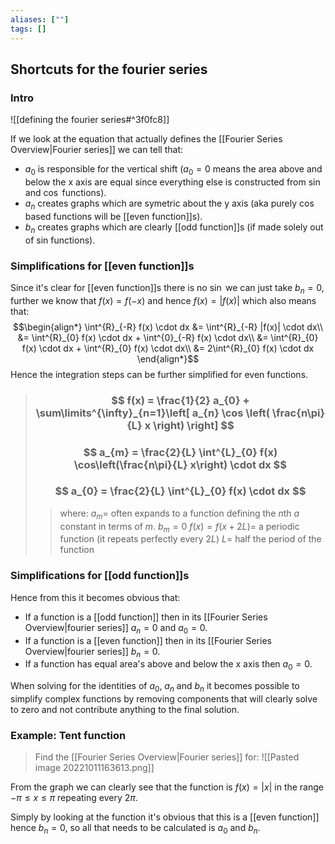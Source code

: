 ```yaml
---
aliases: [""]
tags: []
---
```


## Shortcuts for the fourier series

### Intro

![[defining the fourier series#^3f0fc8]]

If we look at the equation that actually defines the [[Fourier Series Overview|Fourier series]] we can tell that:
- $a_{0}$ is responsible for the vertical shift ($a_{0}=0$ means the area above and below the x axis are equal since everything else is constructed from $\sin$ and $\cos$ functions).
- $a_{n}$ creates graphs which are symetric about the y axis (aka purely $\cos$ based functions will be [[even function]]s).
- $b_{n}$ creates graphs which are clearly [[odd function]]s (if made solely out of sin functions).

### Simplifications for [[even function]]s

Since it's clear for [[even function]]s there is no $\sin$ we can just take $b_{n}=0$, further we know that $f(x)=f(-x)$ and hence $f(x)=|f(x)|$ which also means that:
$$\begin{align*}
\int^{R}_{-R} f(x) \cdot dx &= \int^{R}_{-R} |f(x)| \cdot dx\\
&= \int^{R}_{0} f(x) \cdot dx + \int^{0}_{-R} f(x) \cdot dx\\
&= \int^{R}_{0} f(x) \cdot dx + \int^{R}_{0} f(x) \cdot dx\\
&= 2\int^{R}_{0} f(x) \cdot dx
\end{align*}$$
Hence the integration steps can be further simplified for even functions.

> ### $$ f(x) = \frac{1}{2} a_{0} + \sum\limits^{\infty}_{n=1}\left[ a_{n} \cos \left( \frac{n\pi}{L} x \right)  \right] $$ 
> ### $$ a_{m} = \frac{2}{L} \int^{L}_{0} f(x) \cos\left(\frac{n\pi}{L} x\right) \cdot dx $$  
> ### $$ a_{0} = \frac{2}{L} \int^{L}_{0} f(x) \cdot dx $$
>> where:
>> $a_{m}=$ often expands to a function defining the $n$th $a$ constant in terms of $m$.
>> $b_{m}=0$
>> $f(x)=f(x+2L)=$ a periodic function (it repeats perfectly every $2L$)
>> $L=$ half the period of the function 



### Simplifications for [[odd function]]s

Hence from this it becomes obvious that:
- If a function is a [[odd function]] then in its [[Fourier Series Overview|fourier series]] $a_{n}=0$ and $a_{0}=0$.
- If a function is a [[even function]] then in its [[Fourier Series Overview|fourier series]] $b_{n}=0$.
- If a function has equal area's above and below the x axis then $a_{0}=0$.

When solving for the identities of $a_{0}$, $a_{n}$ and $b_{n}$ it becomes possible to simplify complex functions by removing components that will clearly solve to zero and not contribute anything to the final solution.

### Example: Tent function

> Find the [[Fourier Series Overview|Fourier series]] for:
> ![[Pasted image 20221011163613.png]]

From the graph we can clearly see that the function is $f(x)=|x|$ in the range $-\pi\leq x \leq \pi$ repeating every $2\pi$. 

Simply by looking at the function it's obvious that this is a [[even function]] hence $b_n=0$, so all that needs to be calculated is $a_{0}$ and $b_{n}$. 


